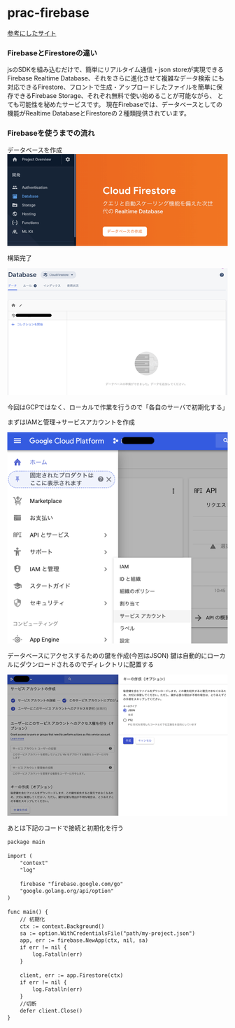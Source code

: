 # prac-firebase

[参考にしたサイト](https://rightcode.co.jp/blog/information-technology/golang-introduction-firestore)

### FirebaseとFirestoreの違い
jsのSDKを組み込むだけで、簡単にリアルタイム通信・json storeが実現できるFirebase Realtime Database、それをさらに進化させて複雑なデータ検索
にも対応できるFirestore、フロントで生成・アップロードしたファイルを簡単に保存できるFirebase Storage、それぞれ無料で使い始めることが可能ながら、
とても可能性を秘めたサービスです。
現在Firebaseでは、データベースとしての機能がRealtime DatabaseとFirestoreの２種類提供されています。

### Firebaseを使うまでの流れ
データベースを作成
![データベース作成](./images/golang_01.png "サンプル")

構築完了


![データベース完成](./images/golang_05.png "サンプル")

今回はGCPではなく、ローカルで作業を行うので「各自のサーバで初期化する」

まずはIAMと管理→サービスアカウントを作成

![サービスアカウント作成](./images/golang_06.png "サンプル")


データベースにアクセスするための鍵を作成(今回はJSON)
鍵は自動的にローカルにダウンロードされるのでディレクトリに配置する

![データベース作成](./images/golang_10.png "サンプル")

あとは下記のコードで接続と初期化を行う

```cassandraql
package main

import (
	"context"
	"log"

	firebase "firebase.google.com/go"
	"google.golang.org/api/option"
)

func main() {
	// 初期化
	ctx := context.Background()
	sa := option.WithCredentialsFile("path/my-project.json")
	app, err := firebase.NewApp(ctx, nil, sa)
	if err != nil {
		log.Fatalln(err)
	}

	client, err := app.Firestore(ctx)
	if err != nil {
		log.Fatalln(err)
	}
	//切断
	defer client.Close()
}
```
